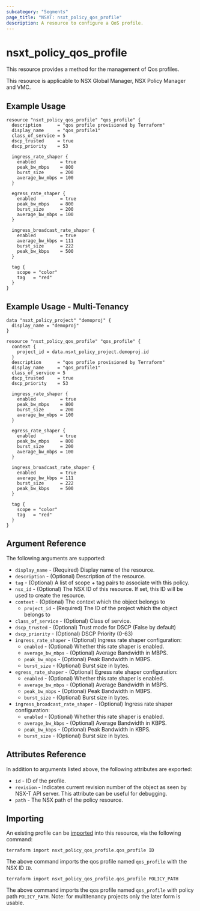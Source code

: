 ```yaml
---
subcategory: "Segments"
page_title: "NSXT: nsxt_policy_qos_profile"
description: A resource to configure a QoS profile.
---
```


# nsxt_policy_qos_profile

This resource provides a method for the management of Qos profiles.

This resource is applicable to NSX Global Manager, NSX Policy Manager and VMC.

## Example Usage

```hcl
resource "nsxt_policy_qos_profile" "qos_profile" {
  description      = "qos profile provisioned by Terraform"
  display_name     = "qos_profile1"
  class_of_service = 5
  dscp_trusted     = true
  dscp_priority    = 53

  ingress_rate_shaper {
    enabled         = true
    peak_bw_mbps    = 800
    burst_size      = 200
    average_bw_mbps = 100
  }

  egress_rate_shaper {
    enabled         = true
    peak_bw_mbps    = 800
    burst_size      = 200
    average_bw_mbps = 100
  }

  ingress_broadcast_rate_shaper {
    enabled         = true
    average_bw_kbps = 111
    burst_size      = 222
    peak_bw_kbps    = 500
  }

  tag {
    scope = "color"
    tag   = "red"
  }
}
```

## Example Usage - Multi-Tenancy

```hcl
data "nsxt_policy_project" "demoproj" {
  display_name = "demoproj"
}

resource "nsxt_policy_qos_profile" "qos_profile" {
  context {
    project_id = data.nsxt_policy_project.demoproj.id
  }
  description      = "qos profile provisioned by Terraform"
  display_name     = "qos_profile1"
  class_of_service = 5
  dscp_trusted     = true
  dscp_priority    = 53

  ingress_rate_shaper {
    enabled         = true
    peak_bw_mbps    = 800
    burst_size      = 200
    average_bw_mbps = 100
  }

  egress_rate_shaper {
    enabled         = true
    peak_bw_mbps    = 800
    burst_size      = 200
    average_bw_mbps = 100
  }

  ingress_broadcast_rate_shaper {
    enabled         = true
    average_bw_kbps = 111
    burst_size      = 222
    peak_bw_kbps    = 500
  }

  tag {
    scope = "color"
    tag   = "red"
  }
}
```

## Argument Reference

The following arguments are supported:

* `display_name` - (Required) Display name of the resource.
* `description` - (Optional) Description of the resource.
* `tag` - (Optional) A list of scope + tag pairs to associate with this policy.
* `nsx_id` - (Optional) The NSX ID of this resource. If set, this ID will be used to create the resource.
* `context` - (Optional) The context which the object belongs to
  * `project_id` - (Required) The ID of the project which the object belongs to
* `class_of_service` - (Optional) Class of service.
* `dscp_trusted` - (Optional) Trust mode for DSCP (False by default)
* `dscp_priority` - (Optional) DSCP Priority (0-63)
* `ingress_rate_shaper` - (Optional) Ingress rate shaper configuration:
  * `enabled` - (Optional) Whether this rate shaper is enabled.
  * `average_bw_mbps` - (Optional) Average Bandwidth in MBPS.
  * `peak_bw_mbps` - (Optional) Peak Bandwidth in MBPS.
  * `burst_size` - (Optional) Burst size in bytes.
* `egress_rate_shaper` - (Optional) Egress rate shaper configuration:
  * `enabled` - (Optional) Whether this rate shaper is enabled.
  * `average_bw_mbps` - (Optional) Average Bandwidth in MBPS.
  * `peak_bw_mbps` - (Optional) Peak Bandwidth in MBPS.
  * `burst_size` - (Optional) Burst size in bytes.
* `ingress_broadcast_rate_shaper` - (Optional) Ingress rate shaper configuration:
  * `enabled` - (Optional) Whether this rate shaper is enabled.
  * `average_bw_kbps` - (Optional) Average Bandwidth in KBPS.
  * `peak_bw_kbps` - (Optional) Peak Bandwidth in KBPS.
  * `burst_size` - (Optional) Burst size in bytes.

## Attributes Reference

In addition to arguments listed above, the following attributes are exported:

* `id` - ID of the profile.
* `revision` - Indicates current revision number of the object as seen by NSX-T API server. This attribute can be useful for debugging.
* `path` - The NSX path of the policy resource.

## Importing

An existing profile can be [imported][docs-import] into this resource, via the following command:

[docs-import]: https://developer.hashicorp.com/terraform/cli/import

```shell
terraform import nsxt_policy_qos_profile.qos_profile ID
```

The above command imports the qos profile named `qos_profile` with the NSX ID `ID`.

```shell
terraform import nsxt_policy_qos_profile.qos_profile POLICY_PATH
```

The above command imports the qos profile named `qos_profile` with policy path `POLICY_PATH`.
Note: for multitenancy projects only the later form is usable.
